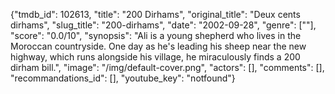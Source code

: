 {"tmdb_id": 102613, "title": "200 Dirhams", "original_title": "Deux cents dirhams", "slug_title": "200-dirhams", "date": "2002-09-28", "genre": [""], "score": "0.0/10", "synopsis": "Ali is a young shepherd who lives in the Moroccan countryside. One day as he's leading his sheep near the new highway, which runs alongside his village, he miraculously finds a 200 dirham bill.", "image": "/img/default-cover.png", "actors": [], "comments": [], "recommandations_id": [], "youtube_key": "notfound"}